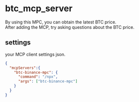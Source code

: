 # btc_mcp_server

By using this MPC, you can obtain the latest BTC price.  
After adding the MCP, try asking questions about the BTC price.  

## settings

your MCP client settings json.

```json
{
  "mcpServers":{
    "btc-binance-mpc": {
      "command": "/npx",
      "args": ["btc-binance-mpc"]
    }
  }
}
```

